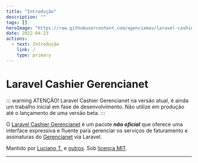 ```yaml
---
title: "Introdução"
description: ""
tags: []
heroImage: "https://raw.githubusercontent.com/agenciamav/laravel-cashier-gerencianet/master/art/cover.jpg"
date: 2022-04-23
actions:
  - text: Introdução
    link: /
    type: primary
---
```


# Laravel Cashier Gerencianet

::: warning ATENÇÃO!
Laravel Cashier Gerencianet na versão atual, é ainda um trabalho inicial em fase de desenvolvimento.
Não utilize em produção até o lançamento de uma versão beta.
:::

O [Laravel Cashier Gerencianet](https://github.com/agenciamav/laravel-cashier-gerencianet) é um pacote **_não oficial_** que oferece uma interface expressiva e fluente para gerenciar os serviços de faturamento e assinaturas do [Gerencianet](https://gerencianet.com.br) via Laravel.

Mantido por [Luciano T.](https://github.com/lucianotonet) e [outros](https://github.com/agenciamav/laravel-cashier-gerencianet/graphs/contributors). Sob [licença MIT](https://opensource.org/licenses/MIT).

---
